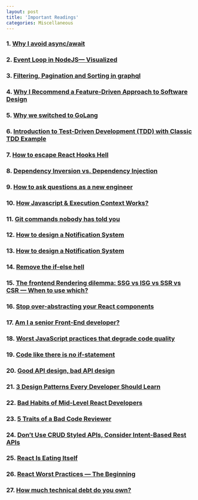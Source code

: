 ```yaml
---
layout: post
title: 'Important Readings'
categories: Miscellaneous
---
```


### 1. [Why I avoid async/await](https://uniqname.medium.com/why-i-avoid-async-await-7be98014b73e)

### 2. [Event Loop in NodeJS— Visualized](https://medium.com/@mmoshikoo/event-loop-in-nodejs-visualized-235867255e81)

### 3. [Filtering, Pagination and Sorting in graphql](https://www.howtographql.com/graphql-js/8-filtering-pagination-and-sorting/)

### 4. [Why I Recommend a Feature-Driven Approach to Software Design](https://khalilstemmler.com/articles/software-design-architecture/feature-driven/)

### 5. [Why we switched to GoLang](https://medium.com/@samuellaroche/why-we-switched-to-golang-53cb15868eef)

### 6. [Introduction to Test-Driven Development (TDD) with Classic TDD Example](https://khalilstemmler.com/articles/test-driven-development/introduction-to-tdd/)

### 7. [How to escape React Hooks Hell](https://medium.com/battlefy/how-to-escape-react-hooks-hell-a66c0d142c9e)

### 8. [Dependency Inversion vs. Dependency Injection](https://betterprogramming.pub/straightforward-simple-dependency-inversion-vs-dependency-injection-7d8c0d0ed28e)

### 9. [How to ask questions as a new engineer](https://genericmikechen.hashnode.dev/how-to-ask-questions-as-a-new-engineer)

### 10. [How Javascript & Execution Context Works?](https://medium.com/@muhammad.umair1019/how-javascript-execution-context-works-3ce9fef228d5)

### 11. [Git commands nobody has told you](https://bootcamp.uxdesign.cc/git-commands-nobody-has-told-you-cd7025bea8db)

### 12. [How to design a Notification System](https://leandrofranchi.medium.com/how-to-design-a-notification-system-23f381cdeb00)

### 13. [How to design a Notification System](https://leandrofranchi.medium.com/how-to-design-a-notification-system-23f381cdeb00)

### 14. [Remove the if-else hell](https://medium.com/javarevisited/remove-the-if-else-hell-java-7927194bd2e)

### 15. [The frontend Rendering dilemma: SSG vs ISG vs SSR vs CSR — When to use which?](https://medium.com/@amine.elwer/the-frontend-rendering-dilemma-ssg-vs-isg-vs-ssr-vs-csr-when-to-use-which-c1d4597aef67)

### 16. [Stop over-abstracting your React components](https://tech.groww.in/stop-over-abstracting-your-react-components-196400210a7a)

### 17. [Am I a senior Front-End developer?](https://medium.com/codex/am-i-a-senior-front-end-developer-6596142bf647)

### 18. [Worst JavaScript practices that degrade code quality](https://tech.groww.in/worst-javascript-practices-that-degrade-code-quality-c21e068f0212)

### 19. [Code like there is no if-statement](https://medium.com/@shirkavand/code-like-there-is-no-if-statement-36ca170c2b92)

### 20. [Good API design, bad API design](https://levelup.gitconnected.com/good-api-design-bad-api-design-2405dcdde24c)

### 21. [3 Design Patterns Every Developer Should Learn](https://medium.com/bitsrc/3-design-patterns-every-developer-should-learn-71a51568ac9d)

### 22. [Bad Habits of Mid-Level React Developers](https://enlear.academy/bad-habits-of-mid-level-react-developers-66662d0d88ef)

### 23. [5 Traits of a Bad Code Reviewer](https://medium.com/@ms_lizzie/5-traits-of-a-bad-code-reviewer-598da8e6dc19)

### 24. [Don’t Use CRUD Styled APIs, Consider Intent-Based Rest APIs](https://betterprogramming.pub/intent-based-rest-apis-or-an-alternative-to-crud-based-rest-apis-1815599db60a)

### 25. [React Is Eating Itself](https://dev.to/bytebodger/react-is-eating-itself-fga)

### 26. [React Worst Practices — The Beginning](https://rahuulmiishra.medium.com/react-worst-practices-bdf924efe470)

### 27. [How much technical debt do you own?](https://medium.com/@pplupo/how-much-technical-debt-do-you-own-92c52f30d454)
